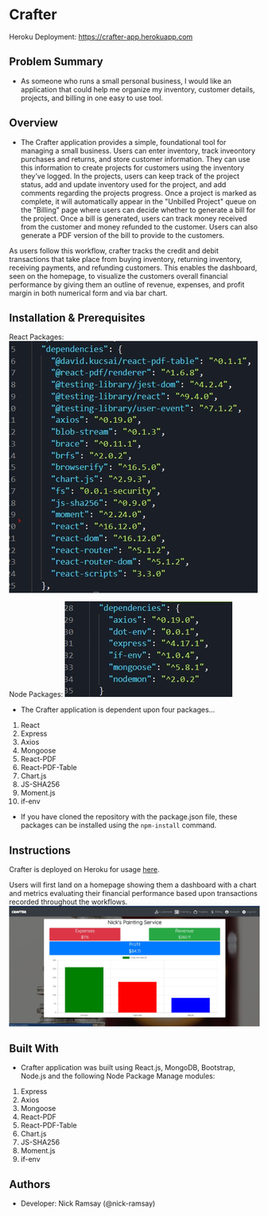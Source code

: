 # Crafter

Heroku Deployment: https://crafter-app.herokuapp.com

## Problem Summary 
- As someone who runs a small personal business, I would like an application that could help me organize my inventory, customer details, projects, and billing in one easy to use tool.

## Overview
- The Crafter application provides a simple, foundational tool for managing a small business. Users can enter inventory, track inveontory purchases and returns, and store customer information. They can use this information to create projects for customers using the inventory they've logged. In the projects, users can keep track of the project status, add and update inventory used for the project, and add comments regarding the projects progress. Once a project is marked as complete, it will automatically appear in the "Unbilled Project" queue on the "Billing" page where users can decide whether to generate a bill for the project. Once a bill is generated, users can track money received from the customer and money refunded to the customer. Users can also generate a PDF version of the bill to provide to the customers. 

As users follow this workflow, crafter tracks the credit and debit transactions that take place from buying inventory, returning inventory, receiving payments, and refunding customers. This enables the dashboard, seen on the homepage, to visualize the customers overall financial performance by giving them an outline of revenue, expenses, and profit margin in both numerical form and via bar chart.

## Installation & Prerequisites

React Packages:
![Dependent Packages](https://github.com/nick-ramsay/readme-images/blob/master/crafter/dependent-react-packages.jpg?raw=true)

Node Packages:
![Dependent Packages](https://github.com/nick-ramsay/readme-images/blob/master/crafter/dependent-packages.jpg?raw=true)

- The Crafter application is dependent upon four packages...
 1. React
 2. Express
 3. Axios
 4. Mongoose
 5. React-PDF
 6. React-PDF-Table
 7. Chart.js
 8. JS-SHA256
 9. Moment.js
 10. if-env
 
- If you have cloned the repository with the package.json file, these packages can be installed using the ```npm-install``` command.

## Instructions

Crafter is deployed on Heroku for usage [here](https://crafter-app.herokuapp.com).

Users will first land on a homepage showing them a dashboard with a chart and metrics evaluating their financial performance based upon transactions recorded throughout the workflows.
![Crafter Homepage](https://github.com/nick-ramsay/readme-images/blob/master/crafter/homepage-metrics.jpg?raw=true)



## Built With
- Crafter application was built using React.js, MongoDB, Bootstrap, Node.js and the following Node Package Manage modules:

 1. Express
 2. Axios
 3. Mongoose
 4. React-PDF
 5. React-PDF-Table
 6. Chart.js
 7. JS-SHA256
 8. Moment.js
 9. if-env

## Authors 
- Developer: Nick Ramsay (@nick-ramsay)